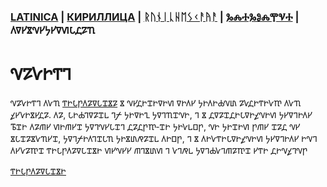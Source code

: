 ### [LATINICA](../Latn/Nalogi.md) | [КИРИЛЛИЦА](../Cyrl/Налоги.md) | [ᚱᚢᚾᛁᚳᚺᛖᛊᚲᚨᚤᚨ](../Runr/ᚾᚨᛚᛟᚷᛁ.md) | [ⰃⰎⰀⰃⰑⰎⰉⰜⰀ](../Glag/Ⱀⰰⰾⱁⰳⰹ.md) | 𐍓𐍠𐍔𐍮𐍝𐍔𐍟𐍔𐍠𐍜𐍡𐍚𐍐𐍴

#  𐍝𐍐𐍛𐍞𐍒𐍙

𐍝𐍐𐍛𐍞𐍒𐍙 𐍓𐍛𐍴 [𐍒𐍞𐍡𐍣𐍓𐍐𐍠𐍡𐍢𐍮𐍐](𐍒𐍞𐍡𐍣𐍓𐍠𐍐𐍡𐍢𐍮𐍞.𐍜𐍓) 𐍮 𐍝𐍔𐍚𐍞𐍢𐍞𐍠𐍞𐍜 𐍠𐍞𐍓𐍔 𐍟𐍞𐍓𐍞𐍑𐍝𐍨 𐍐𐍛𐍚𐍞𐍒𐍞𐍛𐍳 𐍓𐍛𐍴 𐍤𐍔𐍛𐍞𐍮𐍔𐍚𐍐. 𐍓𐍐, 𐍡𐍞𐍑𐍙𐍠𐍐𐍢𐍰 𐍙𐍬 𐍟𐍞𐍠𐍞𐍧 𐍟𐍠𐍙𐍴𐍢𐍝𐍞, 𐍙 𐍮 𐍚𐍠𐍐𐍢𐍚𐍞𐍡𐍠𐍞𐍤𐍝𐍞𐍜 𐍟𐍔𐍠𐍙𐍞𐍓𐍔 𐍱𐍢𐍞 𐍓𐍐𐍕𐍔 𐍜𐍞𐍕𐍔𐍢 𐍟𐍠𐍙𐍝𐍔𐍡𐍢𐍙 𐍚𐍐𐍚𐍣𐍳‐𐍢𐍞 𐍟𐍞𐍛𐍰𐍗𐍣, 𐍝𐍞 𐍟𐍞𐍢𐍞𐍜 𐍣𐍕𐍔 𐍢𐍐𐍚 𐍝𐍔 𐍮𐍡𐍢𐍐𐍮𐍛𐍴𐍔𐍢, 𐍟𐍠𐍙𐍬𐍞𐍓𐍙𐍢𐍡𐍴 𐍟𐍞𐍮𐍨𐍥𐍐𐍢𐍰 𐍓𐍞𐍗𐍣, 𐍙 𐍮 𐍓𐍞𐍛𐍒𐍞𐍡𐍠𐍞𐍤𐍝𐍞𐍜 𐍟𐍔𐍠𐍙𐍞𐍓𐍔 𐍞𐍝𐍙 𐍓𐍔𐍛𐍐𐍳𐍢 𐍒𐍞𐍡𐍣𐍓𐍐𐍠𐍡𐍢𐍮𐍞 𐍜𐍔𐍝𐍔𐍔 𐍕𐍙𐍮𐍨𐍜 𐍙 𐍛𐍙𐍥𐍰 𐍟𐍠𐍙𐍑𐍛𐍙𐍕𐍐𐍳𐍢 𐍔𐍒𐍞 𐍚𐍞𐍝𐍤𐍙𐍝𐍣

[𐍒𐍞𐍡𐍣𐍓𐍐𐍠𐍡𐍢𐍮𐍞](𐍒𐍞𐍡𐍣𐍓𐍐𐍠𐍡𐍢𐍮𐍞.𐍜𐍓)
